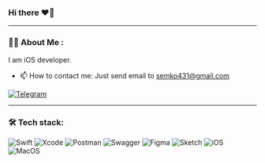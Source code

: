 ### Hi there ❤️‍🔥

---
### :man_technologist: About Me :
I am iOS developer.
- :mailbox: How to contact me: Just send email to [semko431@gmail.com](mailto:semko431@gmail.com)

[![Telegram](https://img.shields.io/badge/-Telegram-2CA5E0.svg?logo=telegram&style=for-the-badge)](t.me/just_SmK)

---
### :hammer_and_wrench: Tech stack:
![Swift](https://img.shields.io/badge/swift-F54A2A?style=for-the-badge&logo=swift&logoColor=white) 
![Xcode](https://img.shields.io/badge/-Xcode-2964D6.svg?logo=&style=for-the-badge)
![Postman](https://img.shields.io/badge/Postman-FF6C37?style=for-the-badge&logo=postman&logoColor=white) 
![Swagger](https://img.shields.io/badge/-Swagger-%23Clojure?style=for-the-badge&logo=swagger&logoColor=white)
![Figma](https://img.shields.io/badge/figma-%23F24E1E.svg?style=for-the-badge&logo=figma&logoColor=white)
![Sketch](https://img.shields.io/badge/Sketch-FFB387?style=for-the-badge&logo=sketch&logoColor=black)
![iOS](https://img.shields.io/badge/iOS-000000?style=for-the-badge&logo=ios&logoColor=white)
![MacOS](https://img.shields.io/badge/mac%20os-000000?style=for-the-badge&logo=apple&logoColor=white)

<!--
**SmK1ng/SmK1ng** is a ✨ _special_ ✨ repository because its `README.md` (this file) appears on your GitHub profile.

Here are some ideas to get you started:

- 🔭 I’m currently working on ...
- 🌱 I’m currently learning ...
- 👯 I’m looking to collaborate on ...
- 🤔 I’m looking for help with ...
- 💬 Ask me about ...
- 📫 How to reach me: ...
- 😄 Pronouns: ...
- ⚡ Fun fact: ...
-->
